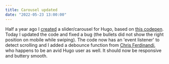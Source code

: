 ```yaml
---
title: Carousel updated
date: "2022-05-23 13:00:00"
---
```


Half a year ago I [created](/blog/lightweight-slider-carousel-added/) a slider/carousel for Hugo, based on [this codepen](https://codepen.io/joosts/pen/MWJBPgo). Today I updated the code and fixed a bug (the bullets did not show the right position on mobile while swiping). The code now has an 'event listener' to detect scrolling and I added a debounce function from [Chris Ferdinandi](https://gomakethings.com/debouncing-your-javascript-events/), who happens to be an avid Hugo user as well. It should now be responsive and buttery smooth.